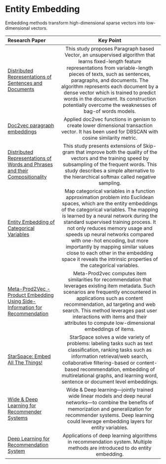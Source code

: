 # Entity Embedding
Embedding methods transform high-dimensional sparse vectors into low-dimensional vectors. 

|    Research Paper    |  Key Point  |
|  :---------  | :------:  |
|  [Distributed Representations of Sentences and Documents](https://arxiv.org/pdf/1405.4053v2.pdf)  |This study proposes Paragraph based Vector, an unsupervised algorithm that learns ﬁxed-length feature representations from variable-length pieces of texts, such as sentences, paragraphs, and documents. The algorithm represents each document by a dense vector which is trained to predict words in the document. Its construction potentially overcome the weaknesses of bag-of words models. | 
|  [Doc2vec paragraph embeddings](https://radimrehurek.com/gensim/models/doc2vec.html)  | Applied doc2vec functions in genism to create lower dimensional transaction vector. It has been used for DBSCAN with cosine similarity metric. |
|  [Distributed Representations of Words and Phrases and their Compositionality](https://papers.nips.cc/paper/5021-distributed-representations-of-words-and-phrases-and-their-compositionality.pdf)  | This study presents extensions of Skip-gram that improve both the quality of the vectors and the training speed by subsampling of the frequent words. This study describes a simple alternative to the hierarchical softmax called negative sampling. |
|  [Entity Embedding of Categorical Variables](https://arxiv.org/pdf/1604.06737.pdf)  | Map categorical variables in a function approximation problem into Euclidean spaces, which are the entity embeddings of the categorical variables. The mapping is learned by a neural network during the standard supervised training process. It not only reduces memory usage and speeds up neural networks compared with one-hot encoding, but more importantly by mapping similar values close to each other in the embedding space it reveals the intrinsic properties of the categorical variables. |
|  [Meta-Prod2Vec - Product Embedding Using Side-Information for Recommendation](https://arxiv.org/pdf/1607.07326.pdf)  | Meta-Prod2vec computes item similarities for recommendation that leverages existing item metadata. Such scenarios are frequently encountered in applications such as content recommendation, ad targeting and web search. This method leverages past user interactions with items and their attributes to compute low-dimensional embeddings of items. |
|  [StarSpace: Embed All The Things!](https://arxiv.org/pdf/1709.03856.pdf)  | StarSpace solves a wide variety of problems: labeling tasks such as text classiﬁcation, ranking tasks such as information retrieval/web search, collaborative ﬁltering-based or content-based recommendation, embedding of multirelational graphs, and learning word, sentence or document level embeddings. |
|  [Wide & Deep Learning for Recommender Systems](https://arxiv.org/pdf/1606.07792.pdf)  | Wide & Deep learning—jointly trained wide linear models and deep neural networks—to combine the beneﬁts of memorization and generalization for recommender systems. Deep learning could leverage embedding layers for entity variables. |
|  [Deep Learning for Recommendation System](https://www.slideshare.net/databricks/deep-learning-for-recommender-systems-with-nick-pentreath)  | Applications of deep learning algorithms in recommendation system. Multiple methods are introduced to do entity embedding. |

